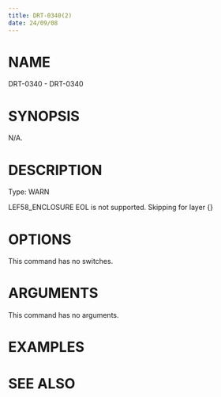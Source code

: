 ```yaml
---
title: DRT-0340(2)
date: 24/09/08
---
```


# NAME

DRT-0340 - DRT-0340

# SYNOPSIS

N/A.

# DESCRIPTION

Type: WARN

LEF58_ENCLOSURE EOL is not supported. Skipping for layer {}

# OPTIONS

This command has no switches.

# ARGUMENTS

This command has no arguments.

# EXAMPLES

# SEE ALSO
